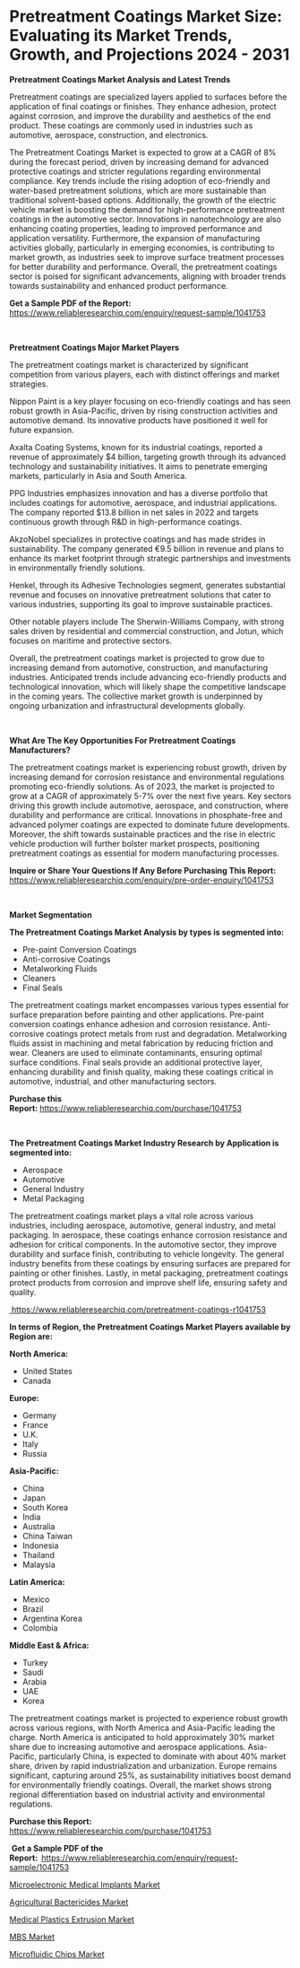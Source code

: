 <p><h1>Pretreatment Coatings Market Size: Evaluating its Market Trends, Growth, and Projections 2024 - 2031</h1></p><p><strong>Pretreatment Coatings Market Analysis and Latest Trends</strong></p>
<p><p>Pretreatment coatings are specialized layers applied to surfaces before the application of final coatings or finishes. They enhance adhesion, protect against corrosion, and improve the durability and aesthetics of the end product. These coatings are commonly used in industries such as automotive, aerospace, construction, and electronics. </p><p>The Pretreatment Coatings Market is expected to grow at a CAGR of 8% during the forecast period, driven by increasing demand for advanced protective coatings and stricter regulations regarding environmental compliance. Key trends include the rising adoption of eco-friendly and water-based pretreatment solutions, which are more sustainable than traditional solvent-based options. Additionally, the growth of the electric vehicle market is boosting the demand for high-performance pretreatment coatings in the automotive sector. Innovations in nanotechnology are also enhancing coating properties, leading to improved performance and application versatility. Furthermore, the expansion of manufacturing activities globally, particularly in emerging economies, is contributing to market growth, as industries seek to improve surface treatment processes for better durability and performance. Overall, the pretreatment coatings sector is poised for significant advancements, aligning with broader trends towards sustainability and enhanced product performance.</p></p>
<p><strong>Get a Sample PDF of the Report:&nbsp;</strong> <a href="https://www.reliableresearchiq.com/enquiry/request-sample/1041753?utm_campaign=1123&utm_medium=2&utm_source=Github&utm_content=ia&utm_term=07112024&utm_id=pretreatment-coatings">https://www.reliableresearchiq.com/enquiry/request-sample/1041753</a></p>
<p>&nbsp;</p>
<p><strong>Pretreatment Coatings Major Market Players</strong></p>
<p><p>The pretreatment coatings market is characterized by significant competition from various players, each with distinct offerings and market strategies. </p><p>Nippon Paint is a key player focusing on eco-friendly coatings and has seen robust growth in Asia-Pacific, driven by rising construction activities and automotive demand. Its innovative products have positioned it well for future expansion.</p><p>Axalta Coating Systems, known for its industrial coatings, reported a revenue of approximately $4 billion, targeting growth through its advanced technology and sustainability initiatives. It aims to penetrate emerging markets, particularly in Asia and South America.</p><p>PPG Industries emphasizes innovation and has a diverse portfolio that includes coatings for automotive, aerospace, and industrial applications. The company reported $13.8 billion in net sales in 2022 and targets continuous growth through R&D in high-performance coatings.</p><p>AkzoNobel specializes in protective coatings and has made strides in sustainability. The company generated €9.5 billion in revenue and plans to enhance its market footprint through strategic partnerships and investments in environmentally friendly solutions.</p><p>Henkel, through its Adhesive Technologies segment, generates substantial revenue and focuses on innovative pretreatment solutions that cater to various industries, supporting its goal to improve sustainable practices.</p><p>Other notable players include The Sherwin-Williams Company, with strong sales driven by residential and commercial construction, and Jotun, which focuses on maritime and protective sectors.</p><p>Overall, the pretreatment coatings market is projected to grow due to increasing demand from automotive, construction, and manufacturing industries. Anticipated trends include advancing eco-friendly products and technological innovation, which will likely shape the competitive landscape in the coming years. The collective market growth is underpinned by ongoing urbanization and infrastructural developments globally.</p></p>
<p>&nbsp;</p>
<p><strong>What Are The Key Opportunities For Pretreatment Coatings Manufacturers?</strong></p>
<p><p>The pretreatment coatings market is experiencing robust growth, driven by increasing demand for corrosion resistance and environmental regulations promoting eco-friendly solutions. As of 2023, the market is projected to grow at a CAGR of approximately 5-7% over the next five years. Key sectors driving this growth include automotive, aerospace, and construction, where durability and performance are critical. Innovations in phosphate-free and advanced polymer coatings are expected to dominate future developments. Moreover, the shift towards sustainable practices and the rise in electric vehicle production will further bolster market prospects, positioning pretreatment coatings as essential for modern manufacturing processes.</p></p>
<p><strong>Inquire or Share Your Questions If Any Before Purchasing This Report:</strong> <a href="https://www.reliableresearchiq.com/enquiry/pre-order-enquiry/1041753?utm_campaign=1123&utm_medium=2&utm_source=Github&utm_content=ia&utm_term=07112024&utm_id=pretreatment-coatings">https://www.reliableresearchiq.com/enquiry/pre-order-enquiry/1041753</a></p>
<p>&nbsp;</p>
<p><strong>Market Segmentation</strong></p>
<p><strong>The Pretreatment Coatings Market Analysis by types is segmented into:</strong></p>
<p><ul><li>Pre-paint Conversion Coatings</li><li>Anti-corrosive Coatings</li><li>Metalworking Fluids</li><li>Cleaners</li><li>Final Seals</li></ul></p>
<p><p>The pretreatment coatings market encompasses various types essential for surface preparation before painting and other applications. Pre-paint conversion coatings enhance adhesion and corrosion resistance. Anti-corrosive coatings protect metals from rust and degradation. Metalworking fluids assist in machining and metal fabrication by reducing friction and wear. Cleaners are used to eliminate contaminants, ensuring optimal surface conditions. Final seals provide an additional protective layer, enhancing durability and finish quality, making these coatings critical in automotive, industrial, and other manufacturing sectors.</p></p>
<p><strong>Purchase this Report:&nbsp;</strong><a href="https://www.reliableresearchiq.com/purchase/1041753?utm_campaign=1123&utm_medium=2&utm_source=Github&utm_content=ia&utm_term=07112024&utm_id=pretreatment-coatings">https://www.reliableresearchiq.com/purchase/1041753</a></p>
<p>&nbsp;</p>
<p><strong>The Pretreatment Coatings Market Industry Research by Application is segmented into:</strong></p>
<p><ul><li>Aerospace</li><li>Automotive</li><li>General Industry</li><li>Metal Packaging</li></ul></p>
<p><p>The pretreatment coatings market plays a vital role across various industries, including aerospace, automotive, general industry, and metal packaging. In aerospace, these coatings enhance corrosion resistance and adhesion for critical components. In the automotive sector, they improve durability and surface finish, contributing to vehicle longevity. The general industry benefits from these coatings by ensuring surfaces are prepared for painting or other finishes. Lastly, in metal packaging, pretreatment coatings protect products from corrosion and improve shelf life, ensuring safety and quality.</p></p>
<p><a href="https://www.reliableresearchiq.com/pretreatment-coatings-r1041753?utm_campaign=1123&utm_medium=2&utm_source=Github&utm_content=ia&utm_term=07112024&utm_id=pretreatment-coatings">&nbsp;https://www.reliableresearchiq.com/pretreatment-coatings-r1041753</a></p>
<p><strong>In terms of Region, the Pretreatment Coatings Market Players available by Region are:</strong></p>
<p>
    <p> <strong> North America: </strong>
        <ul>
            <li>United States</li>
            <li>Canada</li>
        </ul>
        </p> 
    <p> <strong> Europe: </strong>
        <ul>
            <li>Germany</li>
            <li>France</li>
            <li>U.K.</li>
            <li>Italy</li>
            <li>Russia</li>
        </ul>
        </p> 
    <p> <strong> Asia-Pacific: </strong>
        <ul>
            <li>China</li>
            <li>Japan</li>
            <li>South Korea</li>
            <li>India</li>
            <li>Australia</li>
            <li>China Taiwan</li>
            <li>Indonesia</li>
            <li>Thailand</li>
            <li>Malaysia</li>
        </ul>
        </p> 
    <p> <strong> Latin America: </strong>
        <ul>
            <li>Mexico</li>
            <li>Brazil</li>
            <li>Argentina Korea</li>
            <li>Colombia</li>
        </ul>
        </p> 
    <p> <strong> Middle East & Africa: </strong>
        <ul>
            <li>Turkey</li>
            <li>Saudi</li>
            <li>Arabia</li>
            <li>UAE</li>
            <li>Korea</li>
        </ul>
    </p>
    </p>
<p><p>The pretreatment coatings market is projected to experience robust growth across various regions, with North America and Asia-Pacific leading the charge. North America is anticipated to hold approximately 30% market share due to increasing automotive and aerospace applications. Asia-Pacific, particularly China, is expected to dominate with about 40% market share, driven by rapid industrialization and urbanization. Europe remains significant, capturing around 25%, as sustainability initiatives boost demand for environmentally friendly coatings. Overall, the market shows strong regional differentiation based on industrial activity and environmental regulations.</p></p>
<p><strong>Purchase this Report: </strong><a href="https://www.reliableresearchiq.com/purchase/1041753?utm_campaign=1123&utm_medium=2&utm_source=Github&utm_content=ia&utm_term=07112024&utm_id=pretreatment-coatings">https://www.reliableresearchiq.com/purchase/1041753</a></p>
<p>&nbsp;<strong>Get a Sample PDF of the Report:&nbsp;&nbsp;</strong><a href="https://www.reliableresearchiq.com/enquiry/request-sample/1041753?utm_campaign=1123&utm_medium=2&utm_source=Github&utm_content=ia&utm_term=07112024&utm_id=pretreatment-coatings">https://www.reliableresearchiq.com/enquiry/request-sample/1041753</a></p>
<p><strong></strong></p>
<p><p><a href="https://issuu.com/reportprime-2/docs/microelectronic-medical-implants-ma_465169451551a9?utm_campaign=1123&utm_medium=2&utm_source=Github&utm_content=ia&utm_term=07112024&utm_id=pretreatment-coatings">Microelectronic Medical Implants Market</a></p><p><a href="https://github.com/brittroma9i/Market-Research-Report-List-1/blob/main/agricultural-bactericides-market.md?utm_campaign=1123&utm_medium=2&utm_source=Github&utm_content=ia&utm_term=07112024&utm_id=pretreatment-coatings">Agricultural Bactericides Market</a></p><p><a href="https://issuu.com/reportprime-2/docs/medical-plastics-extrusion-market-s_b952eb3e460ad7?utm_campaign=1123&utm_medium=2&utm_source=Github&utm_content=ia&utm_term=07112024&utm_id=pretreatment-coatings">Medical Plastics Extrusion Market</a></p><p><a href="https://github.com/eleanore16mal/Market-Research-Report-List-1/blob/main/mbs-market.md?utm_campaign=1123&utm_medium=2&utm_source=Github&utm_content=ia&utm_term=07112024&utm_id=pretreatment-coatings">MBS Market</a></p><p><a href="https://issuu.com/reportprime-2/docs/microfluidic-chips-market-size-2030_a54cb4184a7c73?utm_campaign=1123&utm_medium=2&utm_source=Github&utm_content=ia&utm_term=07112024&utm_id=pretreatment-coatings">Microfluidic Chips Market</a></p></p>